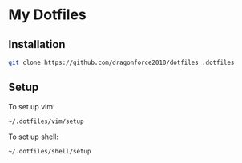 # My Dotfiles

## Installation

```sh
git clone https://github.com/dragonforce2010/dotfiles .dotfiles
```

## Setup

To set up vim:

```sh
~/.dotfiles/vim/setup
```

To set up shell:

```sh
~/.dotfiles/shell/setup
```
